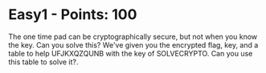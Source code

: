  
# Easy1 - Points: 100

The one time pad can be cryptographically secure, but not when you know the key. Can you solve this? We've given you the encrypted flag, key, and a table to help UFJKXQZQUNB with the key of SOLVECRYPTO. Can you use this table to solve it?.
